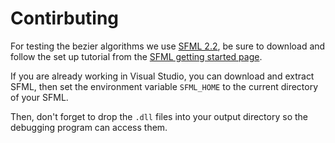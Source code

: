 # Contirbuting

For testing the bezier algorithms we use [SFML 2.2](http://www.sfml-dev.org/download/sfml/2.2/),
be sure to download and follow the set up tutorial from the
[SFML getting started page](http://www.sfml-dev.org/tutorials/2.2/#getting-started).

If you are already working in Visual Studio, you can download and extract SFML, then
set the environment variable `SFML_HOME` to the current directory of your SFML.

Then, don't forget to drop the `.dll` files into your output directory so the debugging
program can access them.